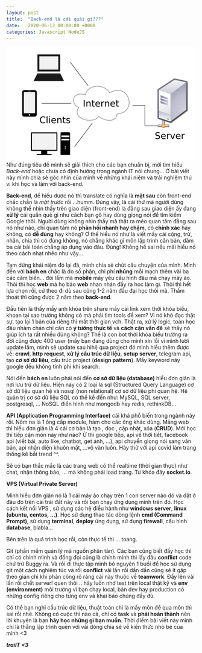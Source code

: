 ```yaml
---
layout: post
title:  "Back-end là cái quái gì???"
date:   2020-06-13 00:00:00 +0000
categories: Javascript NodeJS
---
```

![Mô hình client - server](/assets/9.PNG)
Như đúng tiêu đề mình sẽ giải thích cho các bạn chuẩn bị, mới tìm hiểu *Back-end* hoặc chưa có định hướng trong ngành IT nói chung... Ở bài viết này mình chia sẻ góc nhìn của mình về những khái niệm và trải nghiệm thú vị khi học và làm với back-end.

**Back-end**, để hiểu được nó thì translate có nghĩa là **mặt sau** còn front-end chắc chắn là *mặt trước* rồi ...humm. Đúng vậy, là cái thứ mà người dùng không thể nhìn thấy trên giao diện (front-end) là đằng sau giao diện ấy đang **xử lý** cái quần què gì như cách bạn gõ hay dùng giọng nói để tìm kiếm Google thôi. Người dùng không nhìn thầy mà thật ra méo quan tâm đằng sau nó như nào, chỉ quan tâm nó **phản hồi nhanh hay chậm**, có **chính xác** hay không, có **dễ dùng** hay không?
Ơ thế hiểu nó như là viết mấy cái cộng, trừ, nhân, chia thì có đúng không, nó chẳng khác gì môn lập trình căn bản, dăm ba cái bài toán chẳng áp dụng vào đâu. Đúng! Không hề sai nếu mãi hiểu nó theo cách nhạt nhẽo như vậy...

Tạm dừng khái niệm đó lại đã, mình chia sẻ chút câu chuyện của mình. Mình đến với **bách en** chắc là do số phận, chi phí **nhúng** mỗi mạch thêm vài ba các cảm biến... đói lắm mà **mobile** máy yếu cấu hình đâu mà chạy máy ảo. Thôi thì học **web** mà họ bảo **web** nhan nhản đầy ra học làm gì.
Thôi thì hết lựa chọn rồi, cứ theo đi dù sau cũng 1-2 năm đầu đại học thôi mà. Thấm thoát thì cũng được 2 năm theo **back-end**.

Đầu tiên là thấy mấy anh khóa trên share mấy cái link xem thời khóa biểu, khoan tại sao trường không có mà phải tìm tools để xem? Vì nó khó đọc thật sự, tạo lại 1 bản của riêng thì mất thời gian vch. Thật ra, xử lý logic, toán học đâu nhàm chán chỉ cần có **ý tưởng thực tế** và **cách cận vấn đề** sẽ thấy nó giúp ích ta rất nhiều đúng không? Thế là con bot thời khóa biểu trường ra đời cũng được 400 user (mấy bạn đang dùng cho mình xin lỗi vì mình lười update lắm, mình sẽ update sau hihi) qua project đó mình hiểu thêm được về: **crawl**, **http request**, **xử lý cấu trúc dữ liệu**, **setup server**, telegram api, tạo **cơ sở dữ liệu**, cấu trúc project (**design pattern**). Mấy keyword này google đều không tính phí khi search.

Nói đến **bách en** luôn phải nói đến **cơ sở dữ liệu (database)** hiểu đơn giản là nơi lưu trữ dữ liệu. Hiện nay có 2 loại là sql (Structured Query Language) cơ sở dữ liệu quan hệ và nosql (non relational) cơ sở dữ liệu phi quan hệ. Hệ quản trị cơ sở dữ liệu SQL có thể kể đến như: MySQL, SQL server, postgresql, ... NoSQL điển hình như mongodb hay redis, rethinkDB...

**API (Application Programming Interface)** cái khá phổ biến trong ngành này rồi. Nôm na là 1 ông cấp module, hàm cho các ông khác dùng. Mảng web thì hiểu đơn giản là 4 cái cơ bản là tạo , đọc , cập nhật, xóa (**CRUD**). Mới học thì tiếp cận món này như nào? Ừ thì google tiếp, api về thời tiết, facebook api (viết bài, auto like, chatbot, get ảnh, ...), api chuyển giọng nói sang văn bản, api nhận diện khuôn mặt, ...vô vàn luôn. Hãy thử với api covid làm trang thống kê bắt trend ^^.
 
Sẽ có bạn thắc mắc là các trang web có thể realtime (thời gian thực) như chat, nhận thông báo, ... mà không phải load trang. Từ khóa đây **socket.io**.

**VPS (Virtual Private Server)**

Mình hiểu đơn giản nó là 1 cái máy ảo chạy trên 1 con server nào đó và đặt ở đâu đó trên cái trái đất này và rồi bạn chạy ứng dụng mình trên đó. Học cách kết nối VPS , sử dụng các hệ điều hành như **windows server**, **linux (ubuntu, centos, ...)**. Học sử dụng thao tác dòng lệnh **cmd (Command Prompt)**, sử dụng **terminal**, **deploy** ứng dụng, sử dụng **firewall**, cấu hình **database**, blabla...

Bên trên là quá trình học rồi, còn thực tế thì ... toang.

Git (phần mềm quản lý mã nguồn phân tán). Các bạn cũng biết đấy học thì chỉ có chính mình và đồng đọi cũng là chính mình thì lấy đâu **conflict** code chứ trừ Buggy ra. Và rồi đi thực tập mình bỏ nguyên 1 buổi để học sử dụng git một cách nghiêm túc và rồi **conflict** vài lần rồi dần dần cũng sẽ ít gặp theo gian chỉ khi phân công rõ ràng cái này thuộc về **teamwork**. Đẩy lên vài lần rồi chết server! quen thôi .. hãy luôn nhớ test trên local thật kỹ và **env (environment)** môi trường vì bạn chạy local, bản dev hay production có những config riêng cho từng env và khai báo chúng đầy đủ.

Có thể bạn nghĩ cấu trúc dữ liệu, thuật toán chỉ là mấy môn để qua môn thì sai rồi nhé. Không có cuộc thi nào cả, chỉ có **task** và **phải hoàn thành** nên lời khuyên là bạn **hãy học những gì bạn muốn**. Thời điểm bài viết này mình chỉ là thằng lập trình quèn với vài dòng chia sẻ về kiến thức nhỏ bé của mình <3

***traiIT <3***
